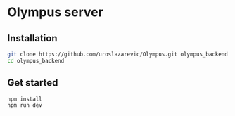 # Olympus server

## Installation

```bash
git clone https://github.com/uroslazarevic/Olympus.git olympus_backend
cd olympus_backend
```

## Get started

```bash
npm install
npm run dev
```
